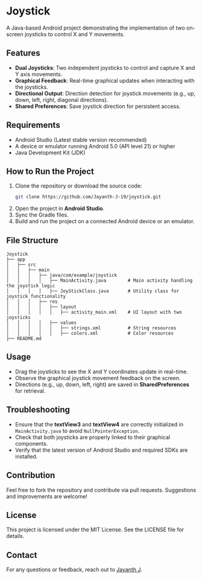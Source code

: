 # Joystick

A Java-based Android project demonstrating the implementation of two on-screen joysticks to control X and Y movements.

## Features

- **Dual Joysticks**: Two independent joysticks to control and capture X and Y axis movements.
- **Graphical Feedback**: Real-time graphical updates when interacting with the joysticks.
- **Directional Output**: Direction detection for joystick movements (e.g., up, down, left, right, diagonal directions).
- **Shared Preferences**: Save joystick direction for persistent access.

## Requirements

- Android Studio (Latest stable version recommended)
- A device or emulator running Android 5.0 (API level 21) or higher
- Java Development Kit (JDK)

## How to Run the Project

1. Clone the repository or download the source code:
   ```bash
   git clone https://github.com/Jayanth-J-19/joystick.git
   ```
2. Open the project in **Android Studio**.
3. Sync the Gradle files.
4. Build and run the project on a connected Android device or an emulator.

## File Structure

```
Joystick
├── app
│   ├── src
│   │   ├── main
│   │   │   ├── java/com/example/joystick
│   │   │   │   ├── MainActivity.java        # Main activity handling the joystick logic
│   │   │   │   ├── JoyStickClass.java       # Utility class for joystick functionality
│   │   │   ├── res
│   │   │   │   ├── layout
│   │   │   │   │   ├── activity_main.xml    # UI layout with two joysticks
│   │   │   │   ├── values
│   │   │   │   │   ├── strings.xml          # String resources
│   │   │   │   │   ├── colors.xml           # Color resources
├── README.md
```

## Usage

- Drag the joysticks to see the X and Y coordinates update in real-time.
- Observe the graphical joystick movement feedback on the screen.
- Directions (e.g., up, down, left, right) are saved in **SharedPreferences** for retrieval.

## Troubleshooting

- Ensure that the **textView3** and **textView4** are correctly initialized in `MainActivity.java` to avoid `NullPointerException`.
- Check that both joysticks are properly linked to their graphical components.
- Verify that the latest version of Android Studio and required SDKs are installed.

## Contribution

Feel free to fork the repository and contribute via pull requests. Suggestions and improvements are welcome!

## License

This project is licensed under the MIT License. See the LICENSE file for details.

## Contact

For any questions or feedback, reach out to [Jayanth J](https://github.com/Jayanth-J-19).
